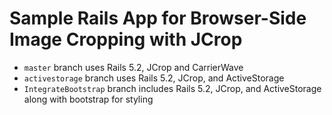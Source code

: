 # Sample Rails App for Browser-Side Image Cropping with JCrop

 - `master` branch uses Rails 5.2, JCrop and CarrierWave
 - `activestorage` branch uses Rails 5.2, JCrop, and ActiveStorage
 - `IntegrateBootstrap` branch includes Rails 5.2, JCrop, and ActiveStorage along with bootstrap for styling
